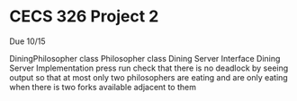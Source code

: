 # CECS 326 Project 2
 Due 10/15

DiningPhilosopher class
Philosopher class
Dining Server Interface
Dining Server Implementation
press run
check that there is no deadlock by seeing output so that at most only two philosophers are eating and are only eating when there is two forks available adjacent to them